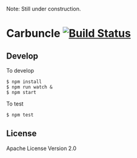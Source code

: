 Note: Still under construction.

Carbuncle [![Build Status](https://travis-ci.org/piglovesyou/carbuncle.svg?branch=master)](https://travis-ci.org/piglovesyou/carbuncle)
===================

Develop
---------

To develop
```
$ npm install
$ npm run watch &
$ npm start
```

To test
```
$ npm test
```

License
---------
Apache License Version 2.0
